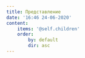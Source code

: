 ```yaml
---
title: Представление
date: '16:46 24-06-2020'
content:
    items: '@self.children'
    order:
        by: default
        dir: asc
---
```


